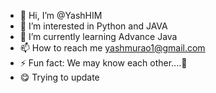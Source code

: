 - 👋 Hi, I’m @YashHIM
- 👀 I’m interested in Python and JAVA
- 🌱 I’m currently learning Advance Java
- 📫 How to reach me yashmurao1@gmail.com
- ⚡ Fun fact: We may know each other....👻
- 😋 Trying to update
